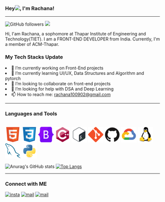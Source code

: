 ### Hey<img src="https://raw.githubusercontent.com/MartinHeinz/MartinHeinz/master/wave.gif" width="30px">, I'm Rachana!
---
![GitHub followers](https://img.shields.io/github/followers/rachana1009?style=social) <img src="https://camo.githubusercontent.com/b3fc6f4c56e05c597f9573c9b626438a58a1ea77f07a2f8fa17e254197aba816/68747470733a2f2f6b6f6d617265762e636f6d2f67687076632f3f757365726e616d653d7072616b6861722d313631266c6162656c3d50726f66696c65253230766965777326636f6c6f723d306537356236267374796c653d666c6174">

Hi, I'am Rachana, a sophomore at Thapar Institute of Engineering and Technology(TIET). I am a FRONT-END DEVELOPER from India. Currently, I'm a member of ACM-Thapar. 

<h3>My Tech Stacks Update </h3>
<li>🔭 I’m currently working on Front-End projects</li>
<li>🌱 I’m currently learning UI/UX, Data Structures and Algorithm and pytorch
<li>👯 I’m looking to collaborate on front-end projects
<li>🤔 I’m looking for help with DSA and Deep Learning
<li>📫 How to reach me: <a href="rachana100902@gmail.com"> rachana100902@gmail.com </a>
  
---
  
  <h3>Languages and Tools</h3> <br>
<img src="https://github.com/devicons/devicon/blob/master/icons/html5/html5-original.svg" alt="Html" height="50px" width="50px">
<img src="https://github.com/devicons/devicon/blob/master/icons/css3/css3-original.svg" alt="css3" height="50px" width="50px">
<img src="https://github.com/devicons/devicon/blob/master/icons/bootstrap/bootstrap-original.svg" alt="bootstrap" height="50px" width="50px">
<img src="https://github.com/devicons/devicon/blob/master/icons/cplusplus/cplusplus-original.svg" alt="c++" height="50px" width="50px">
<img src="https://github.com/devicons/devicon/blob/master/icons/bash/bash-original.svg" alt="bash" height="50px" width="50px">
<img src="https://github.com/devicons/devicon/blob/master/icons/git/git-original.svg" alt="git" height="50px" width="50px">
<img src="https://github.com/devicons/devicon/blob/master/icons/github/github-original.svg" alt="github" height="50px" width="50px">
  <img src="https://github.com/devicons/devicon/blob/master/icons/googlecloud/googlecloud-original.svg" alt="gcloud" height="50px" width="50px">
  <img src="https://github.com/devicons/devicon/blob/master/icons/linux/linux-original.svg" alt="linux" height="50px" width="50px">
  <img src="https://github.com/devicons/devicon/blob/master/icons/mysql/mysql-original.svg" alt="mysql" height="50px" width="50px">
  <img src="https://github.com/devicons/devicon/blob/master/icons/python/python-original.svg" alt="python" height="50px" width="50px">
  
<!--   [![Top Langs](https://github-readme-stats.vercel.app/api/top-langs/?username=rachana1009)](https://github.com/anuraghazra/github-readme-stats) -->
<!--   [![Anurag's GitHub stats](https://github-readme-stats.vercel.app/api?username=rachana1009)](https://github.com/anuraghazra/github-readme-stats) -->
  ![Anurag's GitHub stats](https://github-readme-stats.vercel.app/api?username=rachana1009&count_private=true&show_icons=true&theme=tokyonight)
  [![Top Langs](https://github-readme-stats.vercel.app/api/top-langs/?username=rachana1009&layout=compact&theme=tokyonight)](https://github.com/anuraghazra/github-readme-stats)

  ---
  
  <h3> Connect with ME </h3>
  <a href="https://www.instagram.com/_rachana_2.0/">
<img alt="insta" src="https://user-images.githubusercontent.com/71558587/137590876-b0c925ad-7bab-4e98-b15b-5f4d10cb2d27.png" width="50px" height="50px"></a>
  <a href="https://mail.google.com/mail/u/0/#inbox?compose=CllgCJvnJMrWbRZjHKqkBHhgXmsnbCzQtDLlQNVCMvtVNwTrDKmfCcfLlFDtrnSmtMLgKrxBLKL">
<img alt="mail" src="https://user-images.githubusercontent.com/71558587/137591130-514fcc5a-c0de-4583-88db-6519f1f99c0c.png" width="50px" height="50px"></a>
  
  
  <a href="https://www.linkedin.com/in/rachana-9527961bal">
<img alt="mail" src="https://user-images.githubusercontent.com/71558587/137591199-e6337365-472d-4cc5-a9fe-e6406b1d6e32.png" width="50px" height="50px"></a>

<!-- **rachana1009/rachana1009** is a ✨ _special_ ✨ repository because its `README.md` (this file) appears on your GitHub profile.

Here are some ideas to get you started:

- 🔭 I’m currently working on ...
- 🌱 I’m currently learning ...
- 👯 I’m looking to collaborate on ...
- 🤔 I’m looking for help with ...
- 💬 Ask me about ...
- 📫 How to reach me: ...
- 😄 Pronouns: ...
- ⚡ Fun fact: ...
--> 
